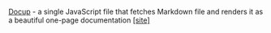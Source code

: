 [Docup](https://github.com/egoist/docup) - a single JavaScript file that fetches Markdown file 
and renders it as a beautiful one-page documentation [[site]](https://docup.now.sh/#quick-start)
